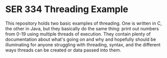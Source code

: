 # SER 334 Threading Example

This repository holds two basic examples of threading.  One is written in C, the other in Java, but they basically do the same thing: print out numbers from 0-19 using multiple threads of execution.  They contain plenty of documentation about what's going on and why and hopefully should be illuminating for anyone struggling with threading, syntax, and the different ways threads can be created or data passed into them.


